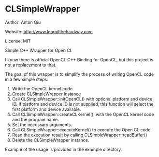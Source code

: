 # CLSimpleWrapper

Author: Anton Qiu

Website: http://www.learnitthehardway.com

License: MIT

Simple C++ Wrapper for Open CL

I know there is official OpenCL C++ Binding for OpenCL, but this project is not a replacement to that.

The goal of this wrapper is to simplify the process of writing OpenCL code in a few simple steps:
1. Write the OpenCL kernel code.
2. Create CLSimpleWrapper instance
3. Call CLSimpleWrapper::initOpenCL() with optional platform and device ID. If platform and device ID is not supplied, this function will select the first platform and device available.
4. Call CLSimpleWrapper::createCLKernel(), with the OpenCL kernel code and the program name.
5. Set the necessary arguments.
6. Call CLSimpleWrapper::executeKernel() to execute the Open CL code.
7. Read the execution result by calling CLSimpleWrapper::readBuffer()
8. Delete the CLSimpleWrapper instance.

Example of the usage is provided in the example directory.

